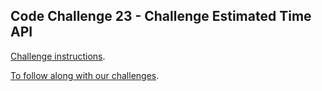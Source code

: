 ## Code Challenge 23 - Challenge Estimated Time API

[Challenge instructions](https://pybit.es/articles/codechallenge23/).

[To follow along with our challenges](https://github.com/pybites/challenges/blob/master/INSTALL.md).

